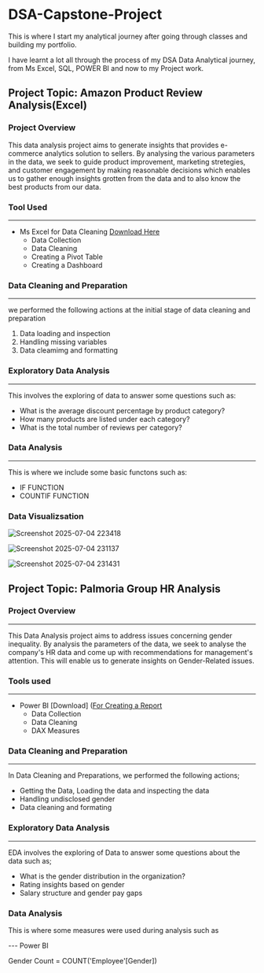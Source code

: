 # DSA-Capstone-Project
This is where I start my analytical journey after going through classes and building my portfolio.  

 I have learnt a lot all through the process of my DSA Data Analytical journey, from Ms Excel, SQL, POWER BI and now to my Project work.

 ## Project Topic: Amazon Product Review Analysis(Excel) 

 ### Project Overview

 This data analysis project aims to generate insights that provides e-commerce analytics solution to sellers. By analysing the various parameters in the data, we seek to guide product improvement, marketing stretegies, and customer engagement by making reasonable decisions which enables us to gather enough insights grotten from the data and to also know the best products from our data. 

 ### Tool Used
 ---
- Ms Excel for Data Cleaning [Download Here](https://www.microsoft.com)
    - Data Collection
    - Data Cleaning
    - Creating a Pivot Table
    - Creating a Dashboard
 
### Data Cleaning and Preparation
---
 we performed the following actions at the initial stage of data cleaning and preparation
  1. Data loading and inspection
  2. Handling missing variables
  3. Data cleamimg and formatting

### Exploratory Data Analysis
---
 This involves the exploring of data to answer some questions such as:
   - What is the average discount percentage by product category?
   - How many products are listed under each category?
   - What is the total number of reviews per category?

### Data Analysis
---
 This is where we include some basic functons such as:
   - IF FUNCTION
   - COUNTIF FUNCTION

### Data Visualizsation

![Screenshot 2025-07-04 223418](https://github.com/user-attachments/assets/b168637e-84cc-445f-996e-6b743aed6c15)

![Screenshot 2025-07-04 231137](https://github.com/user-attachments/assets/5eeec51e-1f45-4a95-a5c4-98728fbb31cc)

      
![Screenshot 2025-07-04 231431](https://github.com/user-attachments/assets/daf08b06-2337-436a-86af-1a98af8b372f)

## Project Topic: Palmoria Group HR Analysis

### Project Overview
---
 This Data Analysis project aims to address issues concerning gender inequality. By analysis the parameters of the data, we seek to analyse the company's HR data and come up with recommendations for management's attention. This will enable us to generate insights on Gender-Related issues.

### Tools used
---
- Power BI [Download] ([For Creating a Report](https://www.microsoft.com/en-us/download/details.aspx?id=58494)
  - Data Collection
  - Data Cleaning
  - DAX Measures

### Data Cleaning and Preparation
---
In Data Cleaning and Preparations, we performed the following actions;
- Getting the Data, Loading the data and inspecting the data
- Handling undisclosed gender
- Data cleaning and formating

### Exploratory Data Analysis
---
EDA involves the exploring of Data to answer some questions about the data such as;
- What is the gender distribution in the organization?
- Rating insights based on gender
- Salary structure and gender pay gaps

### Data Analysis
 This is where some measures were used during analysis such as
 
 --- Power BI
 
 Gender Count = COUNT('Employee'[Gender])
 


